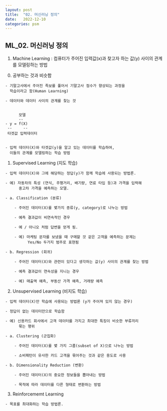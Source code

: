 ```yaml
---
layout: post
title:  "02. 머신러닝 정의"
date:   2022-12-10
categories: psm
---
```

## ML_02. 머신러닝 정의

1. Machine Learning : 컴퓨터가 주어진 입력값(x)과 찾고자 하는 값(y) 사이의 관계를
                      모델링하는 방법

  0) 공부하는 것과 비슷함

    - 기말고사에서 주어진 족보를 풀어서 기말고사 점수가 향상되는 과정을
      학습이라고 함(Human Learning)

    - 데이터와 데이터 사이의 관계를 찾는 것


          모델
          --
    - y = f(X)
     --     --
     타겟값 입력데이터


    - 입력 데이터(X)와 타겟값(y)을 알고 있는 데이터를 학습하여,
      이들의 관계를 모델링하는 학습 방법

  1) Supervised Learning (지도 학습)

    - 입력 데이터(X)와 그에 해당하는 정답(y)가 함께 학습에 사용되는 방법론.

    - 예) 자동차의 특성 (연식, 주행거리, 배기량, 연료 타입 등)과 가격을 입력해
          중고차 가격을 예측하는 모델.

    - a. Classification (분류)

        - 주어진 데이터(X)를 몇가지 종류(y, category)로 나누는 방법

        - 예측 결과값이 비연속적인 경우

        - 예 / 아니오 처럼 답변을 얻게 됨.

        - 예) 마케팅 문자를 보냈을 때 구매할 것 같은 고객을 예측하는 문제는
              Yes/No 두가지 범주로 표현됨

    - b. Regression (회귀)

        - 주어진 데이터(X)와 관련이 있다고 생각하는 값(y) 사이의 관계를 찾는 방법

        - 예측 결과값이 연속성을 지니는 경우

        - 예) 매출액 예측, 부동산 가격 예측, 거래량 예측

  2) Unsupervised Learning (비지도 학습)

    - 입력 데이터(X)만 학습에 사용되는 방법론 (y가 주어져 있지 않는 경우)

    - 정답이 없는 데이터만으로 학습함

    - 예) 신용카드 회사에서 고객 데이터를 가지고 최대한 특징이 비슷한 부류끼리
          묶는 행위

    - a. Clustering (군집화)

        - 주어진 데이터(X)를 몇 가지 그룹(subset of X)으로 나누는 방법

        - 소비패턴이 유사한 카드 고객을 묶어주는 것과 같은 용도로 사용

    - b. Dimensionality Reduction (변환)

        - 주어진 데이터(X)의 중요한 정보들을 뽑아내는 방법

        - 목적에 따라 데이터를 다른 형태로 변환하는 방법

  3) Reinforcememt Learning
  
    - 목표를 최대화하는 학습 방법론.